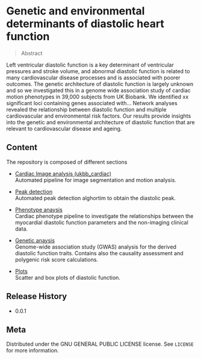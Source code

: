 # Genetic and environmental determinants of diastolic heart function

> Abstract

Left ventricular diastolic function is a key determinant of ventricular pressures and stroke volume, and abnormal diastolic function is related to many cardiovascular disease processes and is associated with poorer outcomes. The genetic architecture of diastolic function is largely unknown and so we investigated this in a genome wide association study of cardiac motion phenotypes in 39,000 subjects from UK Biobank. We identified xx significant loci containing genes associated with... Network analyses revealed the relationship between diastolic function and multiple cardiovascular and environmental risk factors. Our results provide insights into the genetic and environmental architecture of diastolic function that are relevant to cardiovascular disease and ageing.   



## Content

The repository is composed of different sections 
 
* [Cardiac Image analysis (ukbb_cardiac)](https://github.com/baiwenjia/ukbb_cardiac)   
Automated pipeline for image segmentation and motion analysis.

* [Peak detection](https://github.com/ImperialCollegeLondon/diastolic_genetics/tree/master/peak_detection)  
Automated peak detection alghortim to obtain the diastolic peak.
 
* [Phenotype anaysis](https://github.com/ImperialCollegeLondon/diastolic_genetics/tree/master/phenotype_analysis)   
Cardiac phenotype pipeline to investigate the relationships between the myocardial diastolic function parameters and the non-imaging clinical data.

* [Genetic anaysis](https://github.com/ImperialCollegeLondon/diastolic_genetics/tree/master/genetic_analysis)  
Genome-wide association study (GWAS) analysis for the derived diastolic function traits. Contains also the causality assessment and polygenic risk score calculations.

* [Plots](https://github.com/ImperialCollegeLondon/diastolic_genetics/tree/master/plots)  
Scatter and box plots of diastolic function.


## Release History

* 0.0.1 

## Meta

Distributed under the GNU GENERAL PUBLIC LICENSE license. See ``LICENSE`` for more information.

